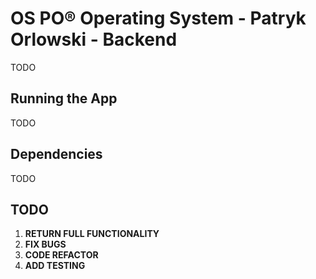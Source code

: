 # OS PO® Operating System - Patryk Orlowski - Backend

TODO

## Running the App

TODO

## Dependencies

TODO

## TODO

1. **RETURN FULL FUNCTIONALITY**
2. **FIX BUGS**
3. **CODE REFACTOR**
4. **ADD TESTING**
